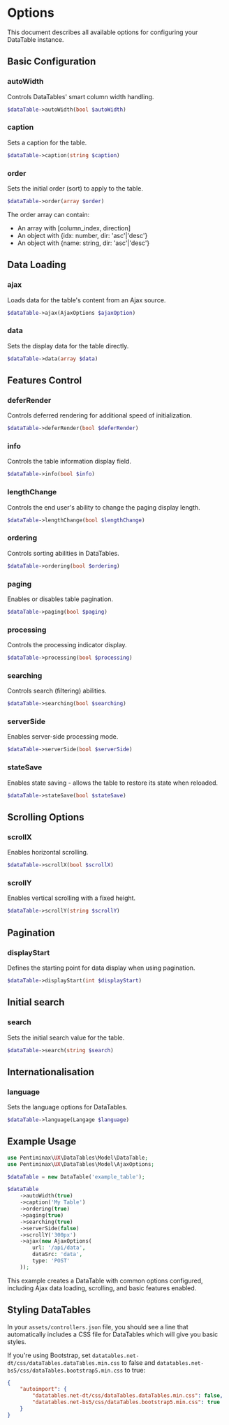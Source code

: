 # Options

This document describes all available options for configuring your DataTable instance.

## Basic Configuration

### autoWidth
Controls DataTables' smart column width handling.
```php
$dataTable->autoWidth(bool $autoWidth)
```

### caption
Sets a caption for the table.
```php
$dataTable->caption(string $caption)
```

### order
Sets the initial order (sort) to apply to the table.
```php
$dataTable->order(array $order)
```
The order array can contain:
- An array with [column_index, direction]
- An object with {idx: number, dir: 'asc'|'desc'}
- An object with {name: string, dir: 'asc'|'desc'}

## Data Loading

### ajax
Loads data for the table's content from an Ajax source.
```php
$dataTable->ajax(AjaxOptions $ajaxOption)
```

### data
Sets the display data for the table directly.
```php
$dataTable->data(array $data)
```

## Features Control

### deferRender
Controls deferred rendering for additional speed of initialization.
```php
$dataTable->deferRender(bool $deferRender)
```

### info
Controls the table information display field.
```php
$dataTable->info(bool $info)
```

### lengthChange
Controls the end user's ability to change the paging display length.
```php
$dataTable->lengthChange(bool $lengthChange)
```

### ordering
Controls sorting abilities in DataTables.
```php
$dataTable->ordering(bool $ordering)
```

### paging
Enables or disables table pagination.
```php
$dataTable->paging(bool $paging)
```

### processing
Controls the processing indicator display.
```php
$dataTable->processing(bool $processing)
```

### searching
Controls search (filtering) abilities.
```php
$dataTable->searching(bool $searching)
```

### serverSide
Enables server-side processing mode.
```php
$dataTable->serverSide(bool $serverSide)
```

### stateSave
Enables state saving - allows the table to restore its state when reloaded.
```php
$dataTable->stateSave(bool $stateSave)
```

## Scrolling Options

### scrollX
Enables horizontal scrolling.
```php
$dataTable->scrollX(bool $scrollX)
```

### scrollY
Enables vertical scrolling with a fixed height.
```php
$dataTable->scrollY(string $scrollY)
```

## Pagination

### displayStart
Defines the starting point for data display when using pagination.
```php
$dataTable->displayStart(int $displayStart)
```

## Initial search

### search
Sets the initial search value for the table.
```php
$dataTable->search(string $search)
``` 

## Internationalisation

### language

Sets the language options for DataTables.
```php
$dataTable->language(Langage $language)
```

## Example Usage

```php
use Pentiminax\UX\DataTables\Model\DataTable;
use Pentiminax\UX\DataTables\Model\AjaxOptions;

$dataTable = new DataTable('example_table');

$dataTable
    ->autoWidth(true)
    ->caption('My Table')
    ->ordering(true)
    ->paging(true)
    ->searching(true)
    ->serverSide(false)
    ->scrollY('300px')
    ->ajax(new AjaxOptions(
        url: '/api/data',
        dataSrc: 'data',
        type: 'POST'
    ));
```

This example creates a DataTable with common options configured, including Ajax data loading, scrolling, and basic features enabled.

## Styling DataTables

In your ``assets/controllers.json`` file, you should see a line that automatically 
includes a CSS file for DataTables which will give you basic styles.

If you're using Bootstrap, set ``datatables.net-dt/css/dataTables.dataTables.min.css`` to false 
and ``datatables.net-bs5/css/dataTables.bootstrap5.min.css`` to true:

```json
{
    "autoimport": {
        "datatables.net-dt/css/dataTables.dataTables.min.css": false,
        "datatables.net-bs5/css/dataTables.bootstrap5.min.css": true
    }
}
```